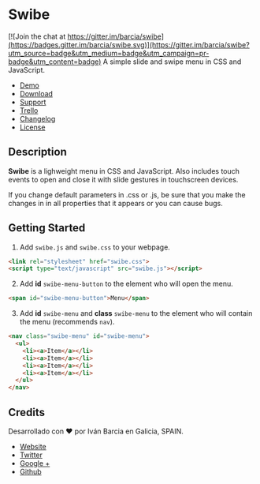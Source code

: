 # Swibe

[![Join the chat at https://gitter.im/barcia/swibe](https://badges.gitter.im/barcia/swibe.svg)](https://gitter.im/barcia/swibe?utm_source=badge&utm_medium=badge&utm_campaign=pr-badge&utm_content=badge)
A simple slide and swipe menu in CSS and JavaScript.

* [Demo](http://barcia.github.io/swibe-menu/)
* [Download](https://github.com/barcia/swibe-menu/archive/master.zip)
* [Support](https://plus.google.com/communities/104938291205143609131/stream/8879dc2d-fed4-43a4-ba36-eca77af7d9db)
* [Trello](https://trello.com/c/Dzw5LscX)
* [Changelog](https://github.com/barcia/swibe-menu/commits/master)
* [License](LICENSE)

## Description
**Swibe** is a lighweight menu in CSS and JavaScript. Also includes touch events to open and close it with slide gestures in touchscreen devices.

If you change default parameters in .css or .js, be sure that you make the changes in in all properties that it appears or you can cause bugs.

## Getting Started

1. Add `swibe.js` and `swibe.css` to your webpage.

```html
<link rel="stylesheet" href="swibe.css">
<script type="text/javascript" src="swibe.js"></script>
```

2. Add **id** `swibe-menu-button` to the element who will open the menu.

```html
<span id="swibe-menu-button">Menu</span>
```

3. Add **id** `swibe-menu` and **class** `swibe-menu` to the element who will contain the menu (recommends `nav`).

```html
<nav class="swibe-menu" id="swibe-menu">
  <ul>
    <li><a>Item</a></li>
    <li><a>Item</a></li>
    <li><a>Item</a></li>
    <li><a>Item</a></li>
  </ul>
</nav>
```

## Credits
Desarrollado con :heart: por Iván Barcia en Galicia, SPAIN.

* [Website](http://ivanbarcia.eu)
* [Twitter](https://twitter.com/bartzia)
* [Google +](https://plus.google.com/+IvánBarcia)
* [Github](https://github.com/barcia/)